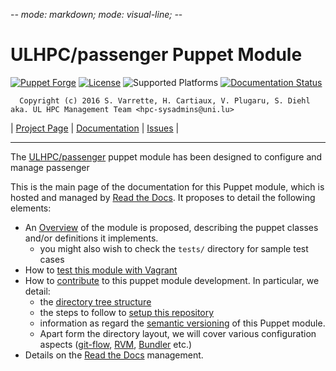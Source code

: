 -*- mode: markdown; mode: visual-line;  -*-

# ULHPC/passenger Puppet Module 

[![Puppet Forge](http://img.shields.io/puppetforge/v/ULHPC/passenger.svg)](https://forge.puppetlabs.com/ULHPC/passenger)
[![License](http://img.shields.io/:license-GPL3.0-blue.svg)](LICENSE)
![Supported Platforms](http://img.shields.io/badge/platform-debian-lightgrey.svg)
[![Documentation Status](https://readthedocs.org/projects/ulhpc-puppet-passenger/badge/?version=latest)](https://readthedocs.org/projects/ulhpc-puppet-passenger/?badge=latest)

      Copyright (c) 2016 S. Varrette, H. Cartiaux, V. Plugaru, S. Diehl aka. UL HPC Management Team <hpc-sysadmins@uni.lu>

| [Project Page](https://github.com/ULHPC/puppet-passenger) | [Documentation](http://ulhpc-puppet-passenger.readthedocs.org/en/latest/) | [Issues](https://github.com/ULHPC/puppet-passenger/issues) |


-----------
The [ULHPC/passenger](https://github.com/ULHPC/puppet-passenger) puppet module has been designed to configure and manage passenger

This is the main page of the documentation for this Puppet module, which is hosted and managed by [Read the Docs](http://ulhpc-passenger.readthedocs.org/en/latest/).
It proposes to detail the following elements:

* An [Overview](overview.md) of the module is proposed, describing the puppet classes and/or definitions it implements.
     - you might also wish to check the `tests/` directory for sample test cases 
* How to [test this module with Vagrant](vagrant.md)
* How to [contribute](contributing/index.md) to this puppet module development. In particular, we detail:
     - the [directory tree structure](contributing/layout.md)
	 - the steps to follow to [setup this repository](contributing/setup.md)
	 - information as regard the [semantic versioning](contributing/versioning.md) of this Puppet module. 
     - Apart form the directory layout, we will cover various configuration aspects ([git-flow](https://github.com/nvie/gitflow), [RVM](https://rvm.io/), [Bundler](http://bundler.io/) etc.)
* Details on the [Read the Docs](http://ulhpc-puppet-passenger.readthedocs.org/en/latest/) management.


